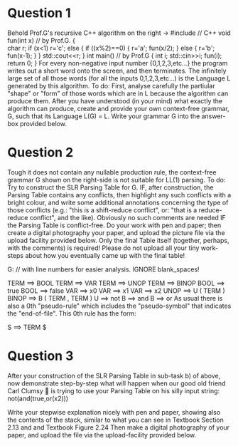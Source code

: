 # Question 1
Behold Prof.G's recursive C++ algorithm on the right →
#include <iostream> // C++
void fun(int x) // by Prof.G.
{  
    char r;
    if (x<1) r='c';
    else
    {
        if ((x%2)==0)
        {
            r='a';
            fun(x/2);
        }
        else
        {
            r='b';
            fun(x-1);
        }
    }
    std::cout<<r;
}
int main() // by Prof.G
{
    int i;
    std::cin>>i;
    fun(i);
    return 0;
}
For every non-negative input number {0,1,2,3,etc...} the program writes out a short word onto the screen, and then terminates.
The infinitely large set of all those words (for all the inputs 0,1,2,3,etc...) is the Language L generated by this algorithm.
To do:
First, analyse carefully the partiular "shape" or "form" of those words which are in L because the algorithm can produce them.
After you have understood (in your mind) what exactly the algorithm can produce, create and provide your own context-free grammar, G, such that its Language L(G) = L.
Write your grammar G into the answer-box provided below.

# Question 2
Tough it does not contain any nullable production rule, the context-free grammar G shown on the right-side is not suitable for LL(1) parsing. 
To do:
Try to construct the SLR Parsing Table for G.
IF, after construction, the Parsing Table contains any conflicts, then highlight any such conflicts with a bright colour, and write some additional annotations concerning the type of those conflicts (e.g.: "this is a shift-reduce conflict", or: "that is a reduce-reduce conflict", and the like). Obviously no such comments are needed IF the Parsing Table is conflict-free.
Do your work with pen and paper; then create a digital photography your paper, and upload the picture file via the upload facility provided below. Only the final Table itself (together, perhaps, with the comments) is required! Please do not upload all your tiny work-steps about how you eventually came up with the final table!

G: // with line numbers for easier analysis. IGNORE blank_spaces!

TERM ==> BOOL
TERM ==> VAR
TERM ==> UNOP
TERM ==> BINOP
BOOL ==> true
BOOL ==> false
VAR ==> x0
VAR ==> x1
VAR ==> x2
UNOP ==> U ( TERM )
BINOP ==> B ( TERM , TERM )
U ==> not
B ==> and
B ==> or
As usual there is also a 0th "pseudo-rule" which includes the "pseudo-symbol" that indicates the "end-of-file". This 0th rule has the form:

S ==> TERM $


# Question 3



After your construction of the SLR Parsing Table in sub-task b) of above, now demonstrate step-by-step what will happen when our good old friend Carl Clumsy 🥴 is trying to use your Parsing Table on his silly input string: not(and(true,or(x2)))

Write your stepwise explanation nicely with pen and paper, showing also the contents of the stack, similar to what you can see in Textbook Section 2.13 and and Textbook Figure 2.24
Then make a digital photography of your paper, and upload the file via the upload-facility provided below.

